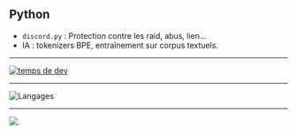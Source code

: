 ## Python 

- `discord.py` : Protection contre les raid, abus, lien...
- IA : tokenizers BPE, entraînement sur corpus textuels.

---

[![temps de dev](https://wakatime.com/badge/user/54d7f435-0038-45a7-998b-4744c82d9bdb.svg)](https://wakatime.com/@54d7f435-0038-45a7-998b-4744c82d9bdb)

---

![Langages](https://github-readme-stats.vercel.app/api/top-langs/?username=cmgcpf&layout=compact&langs_count=10)

---

<img align="center" src="https://github-readme-stats.vercel.app/api/wakatime?username=cmgcpf&&theme=radical&hide_border=true&date_format=%5BY%20%5DM%20h"> 
